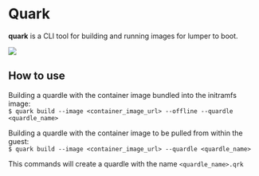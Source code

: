 # Quark

**quark** is a CLI tool for building and running images for lumper to boot.

<img src="https://img.shields.io/github/workflow/status/virt-do/quark/quark%20build%20and%20unit%20tests?style=for-the-badge" />

## How to use

Building a quardle with the container image bundled into the initramfs image:  
`$ quark build --image <container_image_url> --offline --quardle <quardle_name>`

Building a quardle with the container image to be pulled from within the guest:  
`$ quark build --image <container_image_url> --quardle <quardle_name>`

This commands will create a quardle with the name `<quardle_name>.qrk`
